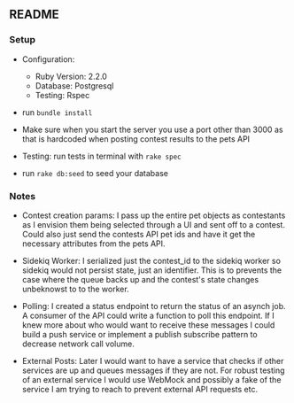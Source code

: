 ## README

### Setup
* Configuration:
  - Ruby Version: 2.2.0
  - Database: Postgresql
  - Testing: Rspec
   
* run `bundle install`
* Make sure when you start the server you use a port other than 3000 as that is hardcoded when posting
  contest results to the pets API
* Testing: run tests in terminal with `rake spec`
* run `rake db:seed` to seed your database

### Notes

* Contest creation params: I pass up the entire pet objects as contestants as I envision them being
selected through a UI and sent off to a contest. Could also just send the contests API pet ids
and have it get the necessary attributes from the pets API.

* Sidekiq Worker: I serialized just the contest_id to the sidekiq worker so
sidekiq would not persist state, just an identifier. This is to prevents the case where
the queue backs up and the contest's state changes unbeknowst to to the worker.

* Polling: I created a status endpoint to return the status of an asynch job. A consumer of
the API could write a function to poll this endpoint. If I knew more about who
would want to receive these messages I could build a push service or implement a publish
subscribe pattern to decrease network call volume.

* External Posts: Later I would want to have a service that checks if other services are up
and queues messages if they are not. For robust testing of an external service I would use WebMock
and possibly a fake of the service I am trying to reach to prevent external API requests etc.
